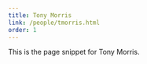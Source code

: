 ```yaml
---
title: Tony Morris
link: /people/tmorris.html
order: 1
---
```


This is the page snippet for Tony Morris.
